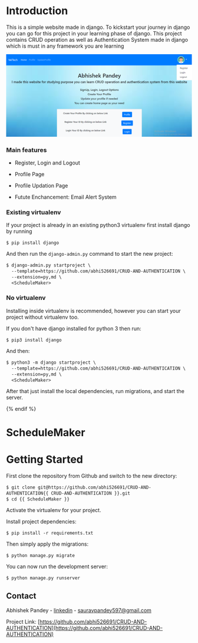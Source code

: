 
# Introduction

This is a simple website made in django. To kickstart your journey in django you can go for this project in your learning phase of django. This project contains CRUD operation as well as Authentication System made in django which is must in any framework you are learning

![Default Home View](screenshots/Index1.png "Title")

### Main features

* Register, Login and Logout

* Profile Page 

* Profile Updation Page

* Futute Enchancement: Email Alert System



### Existing virtualenv

If your project is already in an existing python3 virtualenv first install django by running

    $ pip install django
    
And then run the `django-admin.py` command to start the new project:

    $ django-admin.py startproject \
      --template=https://github.com/abhi526691/CRUD-AND-AUTHENTICATION \
      --extension=py,md \
      <ScheduleMaker>
      
### No virtualenv

Installing inside virtualenv is recommended, however you can start your project without virtualenv too.

If you don't have django installed for python 3 then run:

    $ pip3 install django
    
And then:

    $ python3 -m django startproject \
      --template=https://github.com/abhi526691/CRUD-AND-AUTHENTICATION \
      --extension=py,md \
      <ScheduleMaker>
      
      
After that just install the local dependencies, run migrations, and start the server.

{% endif %}

# ScheduleMaker

# Getting Started

First clone the repository from Github and switch to the new directory:

    $ git clone git@https://github.com/abhi526691/CRUD-AND-AUTHENTICATION{{ CRUD-AND-AUTHENTICATION }}.git
    $ cd {{ ScheduleMaker }}
    
Activate the virtualenv for your project.
    
Install project dependencies:

    $ pip install -r requirements.txt
    
    
Then simply apply the migrations:

    $ python manage.py migrate
    

You can now run the development server:

    $ python manage.py runserver
    
    
    
<!-- CONTACT -->
## Contact

Abhishek Pandey - [linkedin](https://www.linkedin.com/in/abhishek-pandey-1515aa171/) - sauravpandey597@gmail.com

Project Link: [https://github.com/abhi526691/CRUD-AND-AUTHENTICATION](https://github.com/abhi526691/CRUD-AND-AUTHENTICATION)

